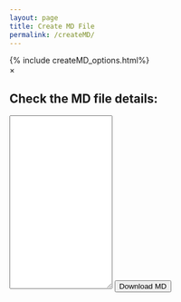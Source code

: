 ```yaml
---
layout: page
title: Create MD File
permalink: /createMD/
---
```

<div class="container-createMD">
{% include createMD_options.html%}
</div>


<div id="mdModal" class="modal">
    <!-- Modal content -->
    <div class="modal-content">
        <span class="close">×</span>
        <h2>Check the MD file details:</h2>
        <div class="container">
            <textarea id="mdTextArea" class="abcText" rows="20" spellcheck="false"></textarea>
            <!-- Allow the user to save their MD-->
            <span title="Download the MD data you've entered. Don't lose your work!">      
                <input value='Download MD' type='button' class="filterButton" onclick='wssTools.downloadFile(mdFileName, document.getElementById("mdTextArea").value)' />
            </span>
        </div>
    </div>
</div>

<script>
// Get the modal
let modal = document.getElementById("mdModal");

// Get the <span> element that closes the modal
let span = document.getElementsByClassName("close")[0];

// When the user clicks on <span> (x), close the modal
span.onclick = function() {
    modal.style.display = "none";
}

// When the user clicks anywhere outside of the modal, close it
window.onclick = function(event) {
    if (event.target == modal) {
        modal.style.display = "none";
    }
}

// output file name - we'll set this later
let mdFileName = "";
</script>
